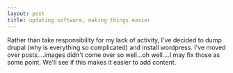 ```yaml
---
layout: post
title: updating software, making things easier
---
```


Rather than take responsibility for my lack of activity, I've decided to dump
drupal (why is everything so complicated) and install wordpress. I've moved over
posts....images didn't come over so well...oh well....I may fix those as some
point. We'll see if this makes it easier to add content.
